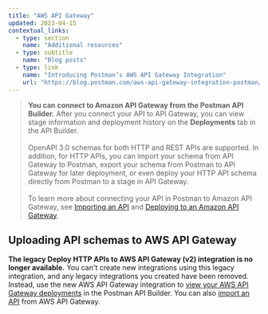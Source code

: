 ```yaml
---
title: "AWS API Gateway"
updated: 2023-04-15
contextual_links:
  - type: section
    name: "Additional resources"
  - type: subtitle
    name: "Blog posts"
  - type: link
    name: "Introducing Postman’s AWS API Gateway Integration"
    url: "https://blog.postman.com/aws-api-gateway-integration-postman/"
---
```


> **You can connect to Amazon API Gateway from the Postman API Builder.** After you connect your API to API Gateway, you can view stage information and deployment history on the **Deployments** tab in the API Builder.<br/><br/>OpenAPI 3.0 schemas for both HTTP and REST APIs are supported. In addition, for HTTP APIs, you can import your schema from API Gateway to Postman, export your schema from Postman to API Gateway for later deployment, or even deploy your HTTP API schema directly from Postman to a stage in API Gateway.<br/><br/>To learn more about connecting your API in Postman to Amazon API Gateway, see [Importing an API](/docs/designing-and-developing-your-api/importing-an-api/) and [Deploying to an Amazon API Gateway](/docs/designing-and-developing-your-api/deploying-an-api/deploying-an-api-aws/).

## Uploading API schemas to AWS API Gateway

**The legacy Deploy HTTP APIs to AWS API Gateway (v2) integration is no longer available.** You can't create new integrations using this legacy integration, and any legacy integrations you created have been removed. Instead, use the new AWS API Gateway integration to [view your AWS API Gateway deployments](/docs/designing-and-developing-your-api/deploying-an-api/deploying-an-api-aws/) in the Postman API Builder. You can also [import an API](/docs/designing-and-developing-your-api/importing-an-api/) from AWS API Gateway.
